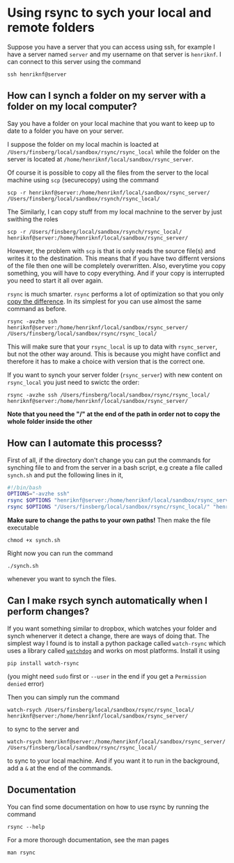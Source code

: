 # Using rsync to sych your local and remote folders

Suppose you have a server that you can access using ssh, for example I
have a server named `server` and my username on that server is
`henriknf`. I can connect to this server using the command

```shell
ssh henriknf@server
```

## How can I synch a folder on my server with a folder on my local computer?

Say you have a folder on your local machine that you want to keep up
to date to a folder you have on your server.

I suppose the folder on my local machin is loacted at
`/Users/finsberg/local/sandbox/rsync/rsync_local` while the folder on the server
is located at `/home/henriknf/local/sandbox/rsync_server`.

Of course it is possible to copy all the files from the server to the
local machine using `scp` (securecopy) using the command
```shell
scp -r henriknf@server:/home/henriknf/local/sandbox/rsync_server/ /Users/finsberg/local/sandbox/rsynch/rsync_local/
```
The 
Similarly, I can copy stuff from my local machnine to the server by
just swithing the roles
```shell
scp -r /Users/finsberg/local/sandbox/rsynch/rsync_local/ henriknf@server:/home/henriknf/local/sandbox/rsync_server/
```
However, the problem with `scp` is that is only reads the source file(s)
and writes it to the destination. This means that if you have two
differnt versions of the file then one will be completely overwritten.
Also, everytime you copy something, you will have to copy everything. 
And if your copy is interrupted you need to start it all over again.

`rsync` is much smarter. `rsync` performs a lot of optimization so
that you only [copy the
difference](https://rsync.samba.org/tech_report/).
In its simplest for you can use almost the same command as before.
```shell
rsync -avzhe ssh henriknf@server:/home/henriknf/local/sandbox/rsync_server/ /Users/finsberg/local/sandbox/rsync/rsync_local/
```
This will make sure that your `rsync_local` is up to data with
`rsync_server`, but not the other way around. This is because you
might have conflict and therefore it has to make a choice with version
that is the correct one. 

If you want to synch your server folder (`rsync_server`) with new
content on `rsync_local` you just need to swictc the order:
```shell
rsync -avzhe ssh /Users/finsberg/local/sandbox/rsync/rsync_local/ henriknf@server:/home/henriknf/local/sandbox/rsync_server/
```

**Note that you need the "/" at the end of the path in order not to copy
the whole folder inside the other**


## How can I automate this processs?

First of all, if the directory don't change you can put the commands
for synching file to and from the server in a bash script, e.g create
a file called `synch.sh` and put the following lines in it, 
```bash
#!/bin/bash
OPTIONS="-avzhe ssh"
rsync $OPTIONS "henriknf@server:/home/henriknf/local/sandbox/rsync_server/" "/Users/finsberg/local/sandbox/rsync/rsync_local/"
rsync $OPTIONS "/Users/finsberg/local/sandbox/rsync/rsync_local/" "henriknf@server:/home/henriknf/local/sandbox/rsync_server/"
```
**Make sure to change the paths to your own paths!**
Then make the file executable
```shell
chmod +x synch.sh
```
Right now you can run the command
```
./synch.sh
```
whenever you want to synch the files. 

## Can I make rsych synch automatically when I perform changes?

If you want something similar to
dropbox, which watches your folder and synch whenerver it detect a
change, there are ways of doing that. The simplest way I found is to
install a python package called `watch-rsync` which uses a library
called [`watchdog`](https://pythonhosted.org/watchdog/) and works on
most platforms. Install it using 
```
pip install watch-rsync
```
(you might need `sudo` first or `--user` in the end if you get a
`Permission denied` error)

Then you can simply run the command
```
watch-rsych /Users/finsberg/local/sandbox/rsync/rsync_local/ henriknf@server:/home/henriknf/local/sandbox/rsync_server/
```
to sync to the server and 
```
watch-rsych henriknf@server:/home/henriknf/local/sandbox/rsync_server/ /Users/finsberg/local/sandbox/rsync/rsync_local/
```
to sync to your local machine.
And if you want it to run in the background, add a `&` at the end of
the commands.

## Documentation

You can find some documentation on how to use rsync by running the
command
```
rsync --help
```
For a more thorough documentation, see the man pages
```
man rsync
```
